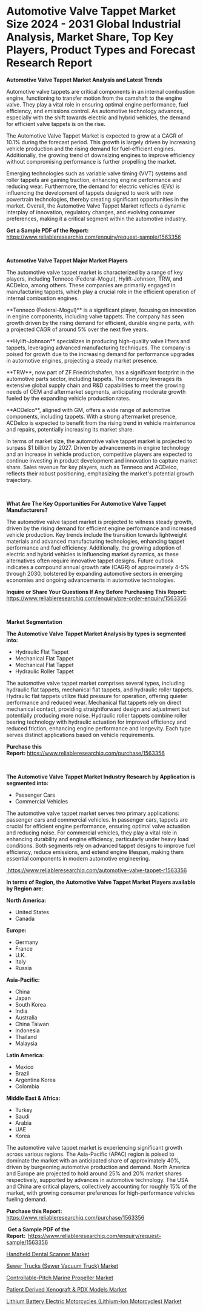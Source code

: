<p><h1>Automotive Valve Tappet Market Size 2024 - 2031 Global Industrial Analysis, Market Share, Top Key Players, Product Types and Forecast Research Report</h1></p><p><strong>Automotive Valve Tappet Market Analysis and Latest Trends</strong></p>
<p><p>Automotive valve tappets are critical components in an internal combustion engine, functioning to transfer motion from the camshaft to the engine valve. They play a vital role in ensuring optimal engine performance, fuel efficiency, and emissions control. As automotive technology advances, especially with the shift towards electric and hybrid vehicles, the demand for efficient valve tappets is on the rise.</p><p>The Automotive Valve Tappet Market is expected to grow at a CAGR of 10.1% during the forecast period. This growth is largely driven by increasing vehicle production and the rising demand for fuel-efficient engines. Additionally, the growing trend of downsizing engines to improve efficiency without compromising performance is further propelling the market.</p><p>Emerging technologies such as variable valve timing (VVT) systems and roller tappets are gaining traction, enhancing engine performance and reducing wear. Furthermore, the demand for electric vehicles (EVs) is influencing the development of tappets designed to work with new powertrain technologies, thereby creating significant opportunities in the market. Overall, the Automotive Valve Tappet Market reflects a dynamic interplay of innovation, regulatory changes, and evolving consumer preferences, making it a critical segment within the automotive industry.</p></p>
<p><strong>Get a Sample PDF of the Report:&nbsp;</strong> <a href="https://www.reliableresearchiq.com/enquiry/request-sample/1563356?utm_campaign=1088&utm_medium=2&utm_source=Github&utm_content=ia&utm_term=03112024&utm_id=automotive-valve-tappet">https://www.reliableresearchiq.com/enquiry/request-sample/1563356</a></p>
<p>&nbsp;</p>
<p><strong>Automotive Valve Tappet Major Market Players</strong></p>
<p><p>The automotive valve tappet market is characterized by a range of key players, including Tenneco (Federal-Mogul), Hylift-Johnson, TRW, and ACDelco, among others. These companies are primarily engaged in manufacturing tappets, which play a crucial role in the efficient operation of internal combustion engines.</p><p>**Tenneco (Federal-Mogul)** is a significant player, focusing on innovation in engine components, including valve tappets. The company has seen growth driven by the rising demand for efficient, durable engine parts, with a projected CAGR of around 5% over the next five years.</p><p>**Hylift-Johnson** specializes in producing high-quality valve lifters and tappets, leveraging advanced manufacturing techniques. The company is poised for growth due to the increasing demand for performance upgrades in automotive engines, projecting a steady market presence.</p><p>**TRW**, now part of ZF Friedrichshafen, has a significant footprint in the automotive parts sector, including tappets. The company leverages its extensive global supply chain and R&D capabilities to meet the growing needs of OEM and aftermarket segments, anticipating moderate growth fueled by the expanding vehicle production rates.</p><p>**ACDelco**, aligned with GM, offers a wide range of automotive components, including tappets. With a strong aftermarket presence, ACDelco is expected to benefit from the rising trend in vehicle maintenance and repairs, potentially increasing its market share.</p><p>In terms of market size, the automotive valve tappet market is projected to surpass $1 billion by 2027. Driven by advancements in engine technology and an increase in vehicle production, competitive players are expected to continue investing in product development and innovation to capture market share. Sales revenue for key players, such as Tenneco and ACDelco, reflects their robust positioning, emphasizing the market's potential growth trajectory.</p></p>
<p>&nbsp;</p>
<p><strong>What Are The Key Opportunities For Automotive Valve Tappet Manufacturers?</strong></p>
<p><p>The automotive valve tappet market is projected to witness steady growth, driven by the rising demand for efficient engine performance and increased vehicle production. Key trends include the transition towards lightweight materials and advanced manufacturing technologies, enhancing tappet performance and fuel efficiency. Additionally, the growing adoption of electric and hybrid vehicles is influencing market dynamics, as these alternatives often require innovative tappet designs. Future outlook indicates a compound annual growth rate (CAGR) of approximately 4-5% through 2030, bolstered by expanding automotive sectors in emerging economies and ongoing advancements in automotive technologies.</p></p>
<p><strong>Inquire or Share Your Questions If Any Before Purchasing This Report:</strong> <a href="https://www.reliableresearchiq.com/enquiry/pre-order-enquiry/1563356?utm_campaign=1088&utm_medium=2&utm_source=Github&utm_content=ia&utm_term=03112024&utm_id=automotive-valve-tappet">https://www.reliableresearchiq.com/enquiry/pre-order-enquiry/1563356</a></p>
<p>&nbsp;</p>
<p><strong>Market Segmentation</strong></p>
<p><strong>The Automotive Valve Tappet Market Analysis by types is segmented into:</strong></p>
<p><ul><li>Hydraulic Flat Tappet</li><li>Mechanical Flat Tappet</li><li>Mechanical Flat Tappet</li><li>Hydraulic Roller Tappet</li></ul></p>
<p><p>The automotive valve tappet market comprises several types, including hydraulic flat tappets, mechanical flat tappets, and hydraulic roller tappets. Hydraulic flat tappets utilize fluid pressure for operation, offering quieter performance and reduced wear. Mechanical flat tappets rely on direct mechanical contact, providing straightforward design and adjustment but potentially producing more noise. Hydraulic roller tappets combine roller bearing technology with hydraulic actuation for improved efficiency and reduced friction, enhancing engine performance and longevity. Each type serves distinct applications based on vehicle requirements.</p></p>
<p><strong>Purchase this Report:&nbsp;</strong><a href="https://www.reliableresearchiq.com/purchase/1563356?utm_campaign=1088&utm_medium=2&utm_source=Github&utm_content=ia&utm_term=03112024&utm_id=automotive-valve-tappet">https://www.reliableresearchiq.com/purchase/1563356</a></p>
<p>&nbsp;</p>
<p><strong>The Automotive Valve Tappet Market Industry Research by Application is segmented into:</strong></p>
<p><ul><li>Passenger Cars</li><li>Commercial Vehicles</li></ul></p>
<p><p>The automotive valve tappet market serves two primary applications: passenger cars and commercial vehicles. In passenger cars, tappets are crucial for efficient engine performance, ensuring optimal valve actuation and reducing noise. For commercial vehicles, they play a vital role in enhancing durability and engine efficiency, particularly under heavy load conditions. Both segments rely on advanced tappet designs to improve fuel efficiency, reduce emissions, and extend engine lifespan, making them essential components in modern automotive engineering.</p></p>
<p><a href="https://www.reliableresearchiq.com/automotive-valve-tappet-r1563356?utm_campaign=1088&utm_medium=2&utm_source=Github&utm_content=ia&utm_term=03112024&utm_id=automotive-valve-tappet">&nbsp;https://www.reliableresearchiq.com/automotive-valve-tappet-r1563356</a></p>
<p><strong>In terms of Region, the Automotive Valve Tappet Market Players available by Region are:</strong></p>
<p>
    <p> <strong> North America: </strong>
        <ul>
            <li>United States</li>
            <li>Canada</li>
        </ul>
        </p> 
    <p> <strong> Europe: </strong>
        <ul>
            <li>Germany</li>
            <li>France</li>
            <li>U.K.</li>
            <li>Italy</li>
            <li>Russia</li>
        </ul>
        </p> 
    <p> <strong> Asia-Pacific: </strong>
        <ul>
            <li>China</li>
            <li>Japan</li>
            <li>South Korea</li>
            <li>India</li>
            <li>Australia</li>
            <li>China Taiwan</li>
            <li>Indonesia</li>
            <li>Thailand</li>
            <li>Malaysia</li>
        </ul>
        </p> 
    <p> <strong> Latin America: </strong>
        <ul>
            <li>Mexico</li>
            <li>Brazil</li>
            <li>Argentina Korea</li>
            <li>Colombia</li>
        </ul>
        </p> 
    <p> <strong> Middle East & Africa: </strong>
        <ul>
            <li>Turkey</li>
            <li>Saudi</li>
            <li>Arabia</li>
            <li>UAE</li>
            <li>Korea</li>
        </ul>
    </p>
    </p>
<p><p>The automotive valve tappet market is experiencing significant growth across various regions. The Asia-Pacific (APAC) region is poised to dominate the market with an anticipated share of approximately 40%, driven by burgeoning automotive production and demand. North America and Europe are projected to hold around 25% and 20% market shares respectively, supported by advances in automotive technology. The USA and China are critical players, collectively accounting for roughly 15% of the market, with growing consumer preferences for high-performance vehicles fueling demand.</p></p>
<p><strong>Purchase this Report: </strong><a href="https://www.reliableresearchiq.com/purchase/1563356?utm_campaign=1088&utm_medium=2&utm_source=Github&utm_content=ia&utm_term=03112024&utm_id=automotive-valve-tappet">https://www.reliableresearchiq.com/purchase/1563356</a></p>
<p>&nbsp;<strong>Get a Sample PDF of the Report:&nbsp;&nbsp;</strong><a href="https://www.reliableresearchiq.com/enquiry/request-sample/1563356?utm_campaign=1088&utm_medium=2&utm_source=Github&utm_content=ia&utm_term=03112024&utm_id=automotive-valve-tappet">https://www.reliableresearchiq.com/enquiry/request-sample/1563356</a></p>
<p><strong></strong></p>
<p><p><a href="https://www.linkedin.com/pulse/handheld-dental-scanner-market-evolution-regional-adaptations-wngfe?utm_campaign=1088&utm_medium=2&utm_source=Github&utm_content=ia&utm_term=03112024&utm_id=automotive-valve-tappet">Handheld Dental Scanner Market</a></p><p><a href="https://github.com/wydramppetrox/Market-Research-Report-List-1/blob/main/sewer-trucks-sewer-vacuum-truck-market.md?utm_campaign=1088&utm_medium=2&utm_source=Github&utm_content=ia&utm_term=03112024&utm_id=automotive-valve-tappet">Sewer Trucks (Sewer Vacuum Truck) Market</a></p><p><a href="https://www.linkedin.com/pulse/controllable-pitch-marine-propeller-market-research-report-lknbe?utm_campaign=1088&utm_medium=2&utm_source=Github&utm_content=ia&utm_term=03112024&utm_id=automotive-valve-tappet">Controllable-Pitch Marine Propeller Market</a></p><p><a href="https://issuu.com/reportprime-2/docs/patient-derived-xenograft-pdx-model_7aac5a6ec0609f?utm_campaign=1088&utm_medium=2&utm_source=Github&utm_content=ia&utm_term=03112024&utm_id=automotive-valve-tappet">Patient Derived Xenograft & PDX Models Market</a></p><p><a href="https://github.com/vitacbq/Market-Research-Report-List-1/blob/main/lithium-battery-electric-motorcycles-lithium-ion-motorcycles-market.md?utm_campaign=1088&utm_medium=2&utm_source=Github&utm_content=ia&utm_term=03112024&utm_id=automotive-valve-tappet">Lithium Battery Electric Motorcycles (Lithium-Ion Motorcycles) Market</a></p></p>